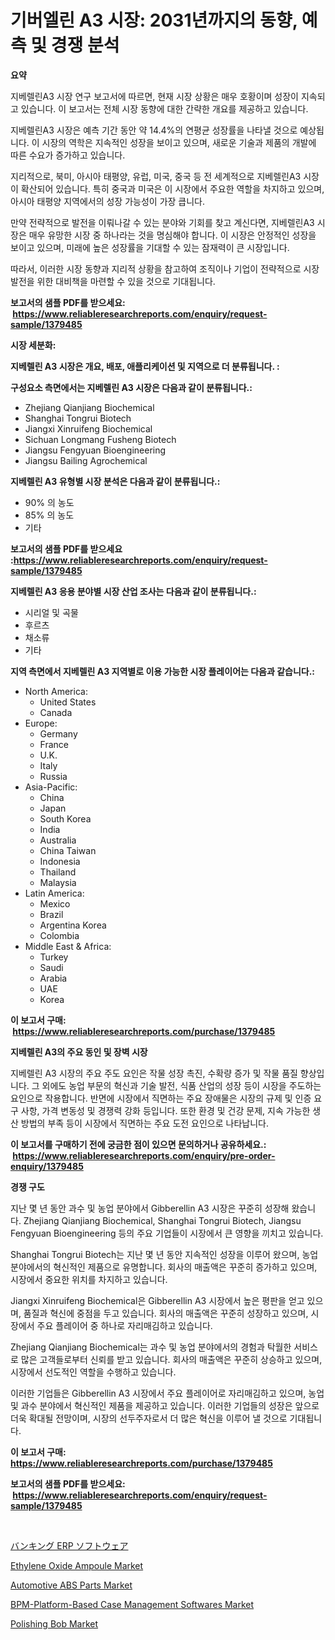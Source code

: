 <p><h1>기버엘린 A3 시장: 2031년까지의 동향, 예측 및 경쟁 분석</h1></p><p><strong>요약</strong></p>
<p><p>지베렐린A3 시장 연구 보고서에 따르면, 현재 시장 상황은 매우 호황이며 성장이 지속되고 있습니다. 이 보고서는 전체 시장 동향에 대한 간략한 개요를 제공하고 있습니다.</p><p>지베렐린A3 시장은 예측 기간 동안 약 14.4%의 연평균 성장률을 나타낼 것으로 예상됩니다. 이 시장의 역학은 지속적인 성장을 보이고 있으며, 새로운 기술과 제품의 개발에 따른 수요가 증가하고 있습니다.</p><p>지리적으로, 북미, 아시아 태평양, 유럽, 미국, 중국 등 전 세계적으로 지베렐린A3 시장이 확산되어 있습니다. 특히 중국과 미국은 이 시장에서 주요한 역할을 차지하고 있으며, 아시아 태평양 지역에서의 성장 가능성이 가장 큽니다.</p><p>만약 전략적으로 발전을 이뤄나갈 수 있는 분야와 기회를 찾고 계신다면, 지베렐린A3 시장은 매우 유망한 시장 중 하나라는 것을 명심해야 합니다. 이 시장은 안정적인 성장을 보이고 있으며, 미래에 높은 성장률을 기대할 수 있는 잠재력이 큰 시장입니다.</p><p>따라서, 이러한 시장 동향과 지리적 상황을 참고하여 조직이나 기업이 전략적으로 시장 발전을 위한 대비책을 마련할 수 있을 것으로 기대됩니다.</p></p>
<p><strong>보고서의 샘플 PDF를 받으세요: &nbsp;<a href="https://www.reliableresearchreports.com/enquiry/request-sample/1379485">https://www.reliableresearchreports.com/enquiry/request-sample/1379485</a></strong></p>
<p><strong>시장 세분화:</strong></p>
<p><strong> 지베렐린 A3 시장은 개요, 배포, 애플리케이션 및 지역으로 더 분류됩니다. :</strong></p>
<p><strong>구성요소 측면에서는 지베렐린 A3 시장은 다음과 같이 분류됩니다.:</strong></p>
<p><ul><li>Zhejiang Qianjiang Biochemical</li><li>Shanghai Tongrui Biotech</li><li>Jiangxi Xinruifeng Biochemical</li><li>Sichuan Longmang Fusheng Biotech</li><li>Jiangsu Fengyuan Bioengineering</li><li>Jiangsu Bailing Agrochemical</li></ul></p>
<p><strong> 지베렐린 A3 유형별 시장 분석은 다음과 같이 분류됩니다.:</strong></p>
<p><ul><li>90% 의 농도</li><li>85% 의 농도</li><li>기타</li></ul></p>
<p><strong>보고서의 샘플 PDF를 받으세요 :<a href="https://www.reliableresearchreports.com/enquiry/request-sample/1379485">https://www.reliableresearchreports.com/enquiry/request-sample/1379485</a></strong></p>
<p><strong> 지베렐린 A3 응용 분야별 시장 산업 조사는 다음과 같이 분류됩니다.:</strong></p>
<p><ul><li>시리얼 및 곡물</li><li>후르츠</li><li>채소류</li><li>기타</li></ul></p>
<p><strong>지역 측면에서 지베렐린 A3 지역별로 이용 가능한 시장 플레이어는 다음과 같습니다.:</strong></p>
<p><ul>
    <li>
        North America:
        <ul>
            <li>United States</li>
            <li>Canada</li>
        </ul>
    </li>
    <li>
        Europe:
        <ul>
            <li>Germany</li>
            <li>France</li>
            <li>U.K.</li>
            <li>Italy</li>
            <li>Russia</li>
        </ul>
    </li>
    <li>
        Asia-Pacific:
        <ul>
            <li>China</li>
            <li>Japan</li>
            <li>South Korea</li>
            <li>India</li>
            <li>Australia</li>
            <li>China Taiwan</li>
            <li>Indonesia</li>
            <li>Thailand</li>
            <li>Malaysia</li>
        </ul>
    </li>
    <li>
        Latin America:
        <ul>
            <li>Mexico</li>
            <li>Brazil</li>
            <li>Argentina Korea</li>
            <li>Colombia</li>
        </ul>
    </li>
    <li>
        Middle East & Africa:
        <ul>
            <li>Turkey</li>
            <li>Saudi</li>
            <li>Arabia</li>
            <li>UAE</li>
            <li>Korea</li>
        </ul>
    </li>
    </ul></p>
<p><strong>이 보고서 구매: &nbsp;<a href="https://www.reliableresearchreports.com/purchase/1379485">https://www.reliableresearchreports.com/purchase/1379485</a></strong></p>
<p><strong>지베렐린 A3의 주요 동인 및 장벽 시장</strong></p>
<p><p>지베렐린 A3 시장의 주요 주도 요인은 작물 성장 촉진, 수확량 증가 및 작물 품질 향상입니다. 그 외에도 농업 부문의 혁신과 기술 발전, 식품 산업의 성장 등이 시장을 주도하는 요인으로 작용합니다. 반면에 시장에서 직면하는 주요 장애물은 시장의 규제 및 인증 요구 사항, 가격 변동성 및 경쟁력 강화 등입니다. 또한 환경 및 건강 문제, 지속 가능한 생산 방법의 부족 등이 시장에서 직면하는 주요 도전 요인으로 나타납니다.</p></p>
<p><strong>이 보고서를 구매하기 전에 궁금한 점이 있으면 문의하거나 공유하세요.: &nbsp;<a href="https://www.reliableresearchreports.com/enquiry/pre-order-enquiry/1379485">https://www.reliableresearchreports.com/enquiry/pre-order-enquiry/1379485</a></strong></p>
<p><strong>경쟁 구도</strong></p>
<p><p>지난 몇 년 동안 과수 및 농업 분야에서 Gibberellin A3 시장은 꾸준히 성장해 왔습니다. Zhejiang Qianjiang Biochemical, Shanghai Tongrui Biotech, Jiangsu Fengyuan Bioengineering 등의 주요 기업들이 시장에서 큰 영향을 끼치고 있습니다. </p><p>Shanghai Tongrui Biotech는 지난 몇 년 동안 지속적인 성장을 이루어 왔으며, 농업 분야에서의 혁신적인 제품으로 유명합니다. 회사의 매출액은 꾸준히 증가하고 있으며, 시장에서 중요한 위치를 차지하고 있습니다. </p><p>Jiangxi Xinruifeng Biochemical은 Gibberellin A3 시장에서 높은 평판을 얻고 있으며, 품질과 혁신에 중점을 두고 있습니다. 회사의 매출액은 꾸준히 성장하고 있으며, 시장에서 주요 플레이어 중 하나로 자리매김하고 있습니다. </p><p>Zhejiang Qianjiang Biochemical는 과수 및 농업 분야에서의 경험과 탁월한 서비스로 많은 고객들로부터 신뢰를 받고 있습니다. 회사의 매출액은 꾸준히 상승하고 있으며, 시장에서 선도적인 역할을 수행하고 있습니다. </p><p>이러한 기업들은 Gibberellin A3 시장에서 주요 플레이어로 자리매김하고 있으며, 농업 및 과수 분야에서 혁신적인 제품을 제공하고 있습니다. 이러한 기업들의 성장은 앞으로 더욱 확대될 전망이며, 시장의 선두주자로서 더 많은 혁신을 이루어 낼 것으로 기대됩니다.</p></p>
<p><strong>이 보고서 구매: &nbsp; <a href="https://www.reliableresearchreports.com/purchase/1379485">https://www.reliableresearchreports.com/purchase/1379485</a></strong></p>
<p><strong>보고서의 샘플 PDF를 받으세요: &nbsp;<a href="https://www.reliableresearchreports.com/enquiry/request-sample/1379485">https://www.reliableresearchreports.com/enquiry/request-sample/1379485</a></strong><strong></strong></p>
<p>&nbsp;</p>
<p><p><a href="https://medium.com/@the_orlando3017/%E9%8A%80%E8%A1%8C%E3%82%A8%E3%83%B3%E3%82%BF%E3%83%BC%E3%83%97%E3%83%A9%E3%82%A4%E3%82%BA%E3%83%AA%E3%82%BD%E3%83%BC%E3%82%B9%E3%83%97%E3%83%A9%E3%83%B3%E3%83%8B%E3%83%B3%E3%82%B0-erp-%E3%82%BD%E3%83%95%E3%83%88%E3%82%A6%E3%82%A7%E3%82%A2%E5%B8%82%E5%A0%B4%E3%81%AF-%E5%B8%82%E5%A0%B4%E3%82%B7%E3%82%A7%E3%82%A2-%E3%82%B5%E3%82%A4%E3%82%BA-2031%E5%B9%B4%E3%81%BE%E3%81%A7%E3%81%AE%E4%BA%88%E6%B8%AC%E3%81%AB%E7%84%A6%E7%82%B9%E3%82%92%E5%BD%93%E3%81%A6%E3%81%A6%E3%81%84%E3%81%BE%E3%81%99-3f59ffb330b0">バンキング ERP ソフトウェア</a></p><p><a href="https://picayune-night-cbd.notion.site/Ethylene-Oxide-Ampoule-Market-Insights-Market-Players-and-Forecast-Till-2031-1746e73282cf448a8016bcb0cde53bd4">Ethylene Oxide Ampoule Market</a></p><p><a href="https://view.publitas.com/reportprime-1/automotive-abs-parts-market-offers-provide-insightful-data-for-the-time-period-from-2024-to-2031-and-also-provide-analysis-based-on-application-type-and-region/">Automotive ABS Parts Market</a></p><p><a href="https://github.com/angelajermaine/Market-Research-Report-List-2/blob/main/bpm-platform-based-case-management-softwares-market.md">BPM-Platform-Based Case Management Softwares Market</a></p><p><a href="https://valiant-lunge-8fe.notion.site/Polishing-Bob-Market-Insights-Market-Players-and-Forecast-Till-2031-9934379e553142b1ac820b452a9df674">Polishing Bob Market</a></p></p>